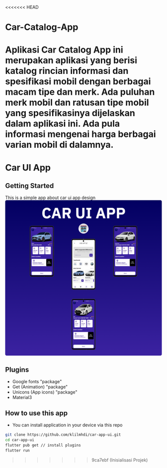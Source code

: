 <<<<<<< HEAD
# Car-Catalog-App
Aplikasi Car Catalog App ini merupakan aplikasi yang berisi katalog rincian informasi dan spesifikasi mobil dengan berbagai macam tipe dan merk. Ada puluhan merk mobil dan ratusan tipe mobil yang spesifikasinya dijelaskan dalam aplikasi ini. Ada pula informasi mengenai harga berbagai varian mobil di dalamnya.
=======
# Car UI App

## Getting Started
This is a simple app about car ui app design
<img src="screenshots/mockup.png">
## Plugins
- Google fonts "package"
- Get (Animation) "package"
- Unicons (App icons) "package"
- Material3

## How to use this app
- You can install application in your device via this repo
```bash
git clone https://github.com/klilmhdi/car-app-ui.git
cd car-app-ui
flutter pub get // install plugins
flutter run
```
>>>>>>> 9ca7ebf (Inisialisasi Projek)
